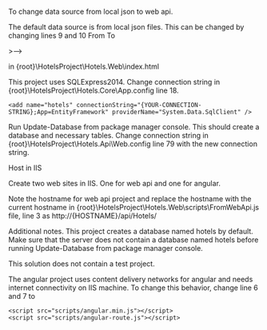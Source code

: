To change data source from local json to web api.

The default data source is from local json files. 
This can be changed by changing lines 9 and 10 
From 
    <!--<script src="scripts/FromWebApi.js"></script>-->
    <script src="scripts/FromLocalJsonFile.js"></script>
To
<script src="scripts/FromWebApi.js"></script
<!--<script src="scripts/FromLocalJsonFile.js"></script>>-->

in {root}\HotelsProject\Hotels.Web\index.html

This project uses SQLExpress2014. Change connection string in {root}\HotelsProject\Hotels.Core\App.config line 18.

    <add name="hotels" connectionString="{YOUR-CONNECTION-STRING};App=EntityFramework" providerName="System.Data.SqlClient" />

Run Update-Database from package manager console.
This should create a database and necessary tables.
Change connection string in {root}\HotelsProject\Hotels.Api\Web.config line 79 with the new connection string.

Host in IIS

Create two web sites in IIS. One for web api and one for angular. 

Note the hostname for web api project and replace the hostname with the current hostname in {root}\HotelsProject\Hotels.Web\scripts\FromWebApi.js file, line 3 as 
http://{HOSTNAME}/api/Hotels/

Additional notes.
This project creates a database named hotels by default. Make sure that the server does not contain a database named hotels before running Update-Database from package manager console.

This solution does not contain a test project.

The angular project uses content delivery networks for angular and needs internet connectivity on IIS machine. To change this behavior, change line 6 and 7 to 

    <script src="scripts/angular.min.js"></script>
    <script src="scripts/angular-route.js"></script>
 
